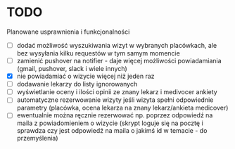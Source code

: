 # TODO

Planowane usprawnienia i funkcjonalności

* [ ] dodać możliwość wyszukiwania wizyt w wybranych placówkach, ale bez wysyłania kilku requestów w tym samym momencie
* [ ] zamienić pushover na notifier - daje więcej możliwości powiadamiania (gmail, pushover, slack i wiele innych)
* [X] nie powiadamiać o wizycie więcej niż jeden raz
* [ ] dodawanie lekarzy do listy ignorowanych
* [ ] wyświetlanie oceny i ilości opinii ze znany lekarz i medivocer ankiety
* [ ] automatyczne rezerwowanie wizyty jeśli wizyta spełni odpowiednie parametry (placówka, ocena lekarza na znany lekarz/ankieta medicover)
* [ ] ewentualnie można ręcznie rezerwować np. poprzez odpowiedź na maila z powiadomieniem o wizycie (skrypt loguje się na pocztę i sprawdza czy jest odpowiedź na maila o jakimś id w temacie - do przemyślenia)